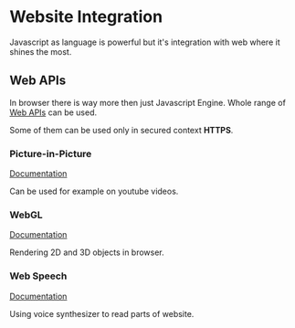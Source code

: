 # Website Integration

Javascript as language is powerful but it's integration with web where it shines the most.

## Web APIs

In browser there is way more then just Javascript Engine. Whole range of [Web APIs](https://developer.mozilla.org/en-US/docs/Web/API) can be used.

Some of them can be used only in secured context **HTTPS**.

### Picture-in-Picture

[Documentation](https://developer.mozilla.org/en-US/docs/Web/API/Picture-in-Picture_API)

Can be used for example on youtube videos.

### WebGL

[Documentation](https://developer.mozilla.org/en-US/docs/Web/API/WebGL_API)

Rendering 2D and 3D objects in browser.

### Web Speech

[Documentation](https://developer.mozilla.org/en-US/docs/Web/API/Web_Speech_API)

Using voice synthesizer to read parts of website.

